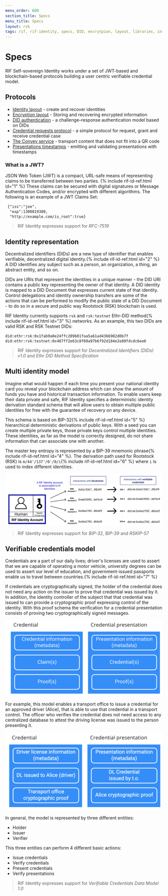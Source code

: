 ```yaml
---
menu_order: 600
section_title: Specs
menu_title: Specs
layout: rsk
tags: rif, rif-identity, specs, DID, encrytpion, layout, libraries, infrastructure, mobile, protocols, mvp, design, rbtc, defi, decentralized, quick-start, guides, tutorial, networks, dapps, tools, rootstock, rsk, ethereum, smart-contracts, install, get-started, how-to, mainnet, testnet, contracts, wallets, web3, crypto
---
```


# Specs

RIF Self-sovereign Identity works under a set of JWT-based and blockchain-based protocols building a user centric verifiable credential model.

## Protocols

- [Identity layout](./identity-layout) - create and recover identities
- [Encryption layout](./encryption-layout) - Storing and recovering encrypted information
- [DID authentication](./did-auth) - a challenge–response authentication model based on DIDs
- [Credential requests protocol](./credential-requests) - a simple protocol for request, grant and receive credential case
- [The Convey service](./convey-service) - transport content that does not fit into a QR code
- [Presentations timestamps](./presentation-timestamps) - emitting and validating presentations with timestamps

### What is a JWT?

JSON Web Token (JWT) is a compact, URL-safe means of representing claims to be transferred between two parties. {% include rif-id-ref.html id="1" %} These claims can be secured with digital signatures or Message Authentication Codes, and/or encrypted with different algorithms. The following is an example of a JWT Claims Set:

     {"iss":"joe",
      "exp":1300819380,
      "http://example.com/is_root":true}

> RIF Identity expresses support for _RFC-7519_

## Identity representation

Decentralized identifiers (DIDs) are a new type of identifier that enables verifiable, decentralized digital identity.{% include rif-id-ref.html id="2" %} A DID identifies any subject such as a person, an organization, a thing, an abstract entity, and so on.

DIDs are URIs that represent the identities in a unique manner - the DID URI contains a public key representing the owner of that identity. A DID identity is mapped to a DID Document that expresses current state of that identity. Control delegations and identity ownership transfers are some of the actions that can be performed to modify the public state of a DID Document - to do so in a secure and public way Rootstock (RSK) blockchain is used.

RIF Identity currently supports `rsk` and `rsk:testnet` Ethr-DID method{% include rif-id-ref.html id="3" %} networks. As an example, this two DIDs are valid RSK and RSK Testnet DIDs:

```
did:ethr:rsk:0x1fab9a0e24ffc209b01faa5a61ad4366982d0b7f
did:ethr:rsk:testnet:0x487ff2e63c8f89a97b6f92d184e2e80fdcdc6ee6
```

> RIF Identity expresses support for _Decentralized Identifiers (DIDs) v1.0_ and _Ethr DID Method Specification_

## Multi identity model

Imagine what would happen if each time you present your national identity card you reveal your blockchain address which can show the amount of funds you have and historical transaction information. To enable users keep their data private and safe, RIF Identity specifies a deterministic identity derivation standard schema that will allow users to obtain multiple public identities for free with the guarantee of recovery on any device.

This schema is based on BIP-32{% include rif-id-ref.html id="5" %} hierarchical deterministic derivations of public keys. With a seed you can create multiple private keys, those private keys control multiple identities. These identities, as far as the model is correctly designed, do not share information that can associate one with another.

The master key entropy is represented by a BIP-39 mnemonic phrase{% include rif-id-ref.html id="4" %}. The derivation path used for Rootstock (RSK) is `m/44'/137'/0'/0/i`{% include rif-id-ref.html id="6" %} where `i` is used to index different identities.

![multi_identity_model](assets/img/04_multi_identity_model.png)

> RIF Identity expresses support for _BIP-32_, _BIP-39_ and _RSKIP-57_

## Verifiable credentials model

Credentials are a part of our daily lives; driver's licenses are used to assert that we are capable of operating a motor vehicle, university degrees can be used to assert our level of education, and government-issued passports enable us to travel between countries.{% include rif-id-ref.html id="7" %}

If credentials are cryptographically signed, the holder of the credential does not need any action on the issuer to prove that credential was issued by it. In addition, the identity controller of the subject that that credential was issued to can provide a cryptographic proof expressing control of the identity. With this proof schema the verification for a credential presentation consists of proving two cryptographically signed messages.

![multi_identity_model](assets/img/02_vc_model.png)

For example, this model enables a transport office to issue a credential for an approved driver (Alice), that is able to use that credential in a transport control. The officer who verifies the credential does not need access to any centralized database to attest the driving license was issued to the person presenting it.

![multi_identity_model](assets/img/03_vc_model_application.png)

In general, the model is represented by three different entities:

- Holder
- Issuer
- Verifier

This three entities can perform 4 different basic actions:

- Issue credentials
- Verify credentials
- Present credentials
- Verify presentations

> RIF Identity expresses support for _Verifiable Credentials Data Model 1.0_
